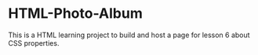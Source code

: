 # HTML-Photo-Album
This is a HTML learning project to build and host a page for lesson 6 about CSS properties.

